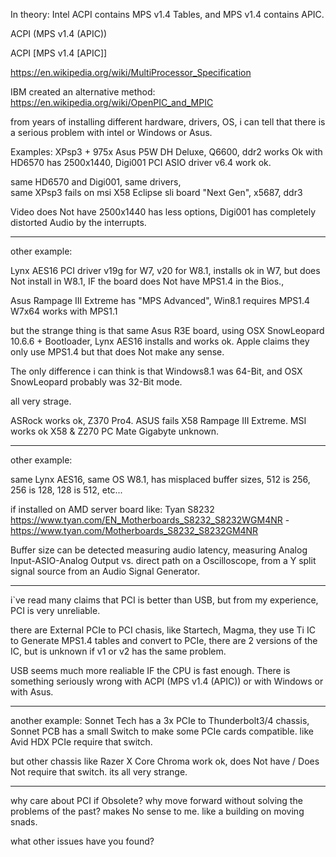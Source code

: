 In theory:
Intel ACPI contains MPS v1.4 Tables, and MPS v1.4 contains APIC.

ACPI (MPS v1.4 (APIC))

ACPI [MPS v1.4 [APIC]]

https://en.wikipedia.org/wiki/MultiProcessor_Specification

IBM created an alternative method:
https://en.wikipedia.org/wiki/OpenPIC_and_MPIC

from years of installing different hardware, drivers, OS,
i can tell that there is a serious problem with intel or Windows or Asus.

Examples:
XPsp3 + 975x Asus P5W DH Deluxe, Q6600, ddr2
works Ok with HD6570 has 2500x1440, 
Digi001 PCI ASIO driver v6.4 work ok.

same HD6570 and Digi001, 
same drivers,  
same XPsp3 fails on msi X58 Eclipse sli board "Next Gen", x5687, ddr3

Video does Not have 2500x1440 has less options,
Digi001 has completely distorted Audio by the interrupts.

------

other example:

Lynx AES16 PCI driver v19g for W7, v20 for W8.1,
installs ok in W7,
but does Not install in W8.1, IF the board does Not have MPS1.4 in the Bios.,

Asus Rampage III Extreme has "MPS Advanced", 
Win8.1 requires MPS1.4 </br>
W7x64 works with MPS1.1

but the strange thing is that same Asus R3E board, 
using OSX SnowLeopard 10.6.6 + Bootloader,
Lynx AES16 installs and works ok.
Apple claims they only use MPS1.4
but that does Not make any sense.

The only difference i can think is that Windows8.1 was 64-Bit,
and OSX SnowLeopard probably was 32-Bit mode.

all very strage.

ASRock works ok, Z370 Pro4. 
ASUS fails X58 Rampage III Extreme.
MSI works ok X58 & Z270 PC Mate
Gigabyte unknown.

--------

other example:

same Lynx AES16, same OS W8.1,
has misplaced buffer sizes,
512 is 256, 256 is 128, 128 is 512, etc...

if installed on AMD server board like:
Tyan S8232 https://www.tyan.com/EN_Motherboards_S8232_S8232WGM4NR - https://www.tyan.com/Motherboards_S8232_S8232GM4NR

Buffer size can be detected measuring audio latency, measuring Analog Input-ASIO-Analog Output vs. direct path on a Oscilloscope,
from a Y split signal source from an Audio Signal Generator.

------

i`ve read many claims that PCI is better than USB,
but from my experience, PCI is very unreliable.

there are External PCIe to PCI chasis, like Startech, Magma,
they use Ti IC to Generate MPS1.4 tables and convert to PCIe,
there are 2 versions of the IC,
but is unknown if v1 or v2 has the same problem.

USB seems much more realiable IF the CPU is fast enough.
There is something seriously wrong with ACPI (MPS v1.4 (APIC))
or with Windows or with Asus.

------

another example:
Sonnet Tech has a 3x PCIe to Thunderbolt3/4 chassis,
Sonnet PCB has a small Switch to make some PCIe cards compatible.
like Avid HDX PCIe require that switch.

but other chassis like Razer X Core Chroma work ok, does Not have / Does Not require that switch.
its all very strange.

--------

why care about PCI if Obsolete?
why move forward without solving the problems of the past? makes No sense to me.
like a building on moving snads.

what other issues have you found?

